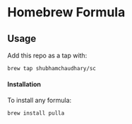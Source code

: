 # Homebrew Formula

## Usage

Add this repo as a tap with:

```bash
brew tap shubhamchaudhary/sc
```

#### Installation

To install any formula:

```bash
brew install pulla
```

